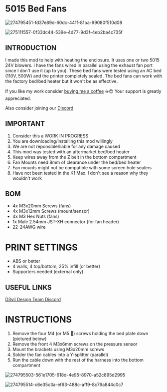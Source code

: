 # 5015 Bed Fans

![274795451-fd37e89d-60dc-441f-81ba-99080f510d08](https://github.com/DerrickDarrell/Creality-K1-K1-Max/assets/145330457/c98e4d41-0395-4537-8473-0910950deccc)

![275111557-0f33dc44-539e-4d77-9d3f-4eb2ba4c735f](https://github.com/DerrickDarrell/Creality-K1-K1-Max/assets/145330457/657c3ca9-4618-46a9-a460-325cf330ca16)



## INTRODUCTION
I made this mod to help with heating the enclosure. It uses one or two 5015 24V blowers. I have the fans wired in parallel using the exhaust fan port since I don't use it (up to you). These bed fans were tested using an AC bed (110V, 500W) and the printer completely sealed. The bed fans can work with the factory bed/bed heater but it won't be as effective. 

If you like my work consider [buying me a coffee](https://ko-fi.com/derrickdarrell) ☕😊 Your support is greatly appreciated.

Also consider joining our [Discord](https://discord.gg/d3vil-design)


## IMPORTANT
 
 1. Consider this a WORK IN PROGRESS
 2. You are downloading/installing this mod willingly
 3. We are not reponsible/liable for any damage caused
 4. This mod was tested with an aftermarket bed/bed heater
 5. Keep wires away from the Z belt in the bottom compartment
 6. Fan Mounts need 8mm of clearance under the bed/bed heater
 7. Fan mounts might not be compatible with some screen hole sealers
 8. Have not been tested in the K1 Max. I don't see a reason why they wouldn't work


## BOM

-  4x M3x20mm Screws (fans)
-  4x M3x12mm Screws (mount/sensor)
-  4x M3 Hex Nuts (fans)
-  1x Male 2.54mm JST-XH connector (for fan header)
-  22-24AWG wire


# PRINT SETTINGS

-  ABS or better
-  4 walls, 4 top/bottom, 25% infill (or better)
-  Supporters needed (external only)


## USEFUL LINKS
[D3vil Design Team Discord](https://discord.gg/d3vil-design)


# INSTRUCTIONS

1. Remove the four M4 (or M5 🤨) screws holding the bed plate down (pictured below)
2. Remove the front 4 M3x6mm screws on the pressure sensor
3. Mount the brackets using M3x20mm screws
4. Solder the fan cables into a Y-splitter (parallel)
5. Run the cable down with the rest of the harness into the bottom compartment


![274795503-561e1705-618d-4e95-8970-a52c895d2995](https://github.com/DerrickDarrell/Creality-K1-K1-Max/assets/145330457/6b733dad-ef22-47a4-b873-dbb86d7e4d19)

![274795514-c6e35c3a-ef63-488c-aff9-8c79a844c0c7](https://github.com/DerrickDarrell/Creality-K1-K1-Max/assets/145330457/5d7237b3-54d9-42f7-afd6-d5d578a16555)




